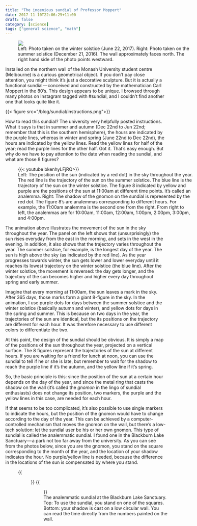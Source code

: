 ```yaml
---
title: "The ingenious sundial of Professor Moppert"
date: 2017-11-10T22:06:25+11:00
draft: false
category: [science]
tags: ["general science", "math"]
---
```

<figure style="display: table; width: 550px; align: middle">
  <img src="/blog/sundial/photos.jpg">
  <figcaption style="display: table-row;">
Left: Photo taken on the winter solstice (June 22, 2017). Right: Photo taken on the summer solstice (December 21, 2016). The wall approximately faces north. The right hand side of the photo points westward.  </figcaption>
</figure>

Installed on the northern wall of the Monash University student centre (Melbourne) is a curious geometrical object. If you don’t pay close attention, you might think it’s just a decorative sculpture. But it is actually a functional sundial — conceived and constructed by the mathematician Carl Moppert in the 80’s. This design appears to be unique. I browsed through many photos on Instagram tagged with #sundial, and I couldn’t find another one that looks quite like it.

{{< figure src="/blog/sundial/instructions.png">}}

How to read this sundial? The university very helpfully posted instructions. What it says is that in summer and autumn (Dec 22nd to Jun 22nd; remember that this is the southern hemisphere), the hours are indicated by the purple lines, whereas in winter and spring (June 22nd to Dec 22nd), the hours are indicated by the yellow lines. Read the yellow lines for half of the year; read the purple lines for the other half. Got it. That’s easy enough. But why do we have to pay attention to the date when reading the sundial, and what are those 8 figures?

<figure style="display: table; width: 550px; align: middle">
  {{< youtube bkenhyLFjRQ>}}
  <figcaption style="display: table-row;">
Left: The position of the sun (indicated by a red dot) in the sky throughout the year. The red line is the trajectory of the sun on the summer solstice. The blue line is the trajectory of the sun on the winter solstice. The figure 8 indicated by yellow and purple are the positions of the sun at 11:00am at different time points. It’s called an analemma. Right: The shadow of the gnomon on the sundial is represented by the red dot. The figure 8’s are analemmas corresponding to different hours. For example, the 11:00am analemma is the second one from the right. From right to left, the analemmas are for 10:00am, 11:00am, 12:00am, 1:00pm, 2:00pm, 3:00pm, and 4:00pm.  </figcaption>
</figure>

The animation above illustrates the movement of the sun in the sky throughout the year. The panel on the left shows that (unsurprisingly) the sun rises everyday from the east in the morning, and sets in the west in the evening. In addition, it also shows that the trajectory varies throughout the year. The summer solstice, for example, is the longest day of the year. The sun is high above the sky (as indicated by the red line). As the year progresses towards winter, the sun gets lower and lower everyday until it reaches its lowest trajectory on the winter solstice (the blue line). After the winter solstice, the movement is reversed: the day gets longer, and the trajectory of the sun becomes higher and higher every day throughout spring and early summer.

Imagine that every morning at 11:00am, the sun leaves a mark in the sky. After 365 days, those marks form a giant 8-figure in the sky. In the animation, I use purple dots for days between the summer solstice and the winter solstice (basically autumn and winter), and yellow dots for days in the spring and summer. This is because on two days in the year, the trajectories of the sun are identical, but the its positions on the trajectory are different for each hour. It was therefore necessary to use different colors to differentiate the two.

At this point, the design of the sundial should be obvious. It is simply a map of the positions of the sun throughout the year, projected on a vertical surface. The 8 figures represent the trajectories of the sun at different hours. If you are waiting for a friend for lunch at noon, you can use the sundial to tell if he or she is late, but remember to wait for the shadow to reach the purple line if it’s the autumn, and the yellow line if it’s spring.

So, the basic principle is this: since the position of the sun at a certain hour depends on the day of the year, and since the metal ring that casts the shadow on the wall (it’s called the _gnomon_ in the lingo of sundial enthusiasts) does not change its position, two markers, the purple and the yellow lines in this case, are needed for each hour.

If that seems to be too complicated, it’s also possible to use single markers to indicate the hours, but the position of the gnomon would have to change according to the day of the year. This can be achieved by a computer-controlled mechanism that moves the gnomon on the wall, but there’s a low-tech solution: let the sundial user be his or her own gnomon. This type of sundial is called the analemmatic sundial. I found one in the Blackburn Lake Sanctuary — a park not too far away from the university. As you can see from the photos below, since you are the gnomon, you stand on the square corresponding to the month of the year, and the location of your shadow indicates the hour. No purple/yellow line is needed, because the difference in the locations of the sun is compensated by where you stand.

<figure style="display: table; width: 550px; align: middle">
{{<figure link="/blog/sundial/blackburnsundial1.jpg">}}
{{<figure link="/blog/sundial/blackburnsundial2.jpg">}}
  <figcaption style="display: table-row;">
The analemmatic sundial at the Blackburn Lake Sanctuary. Top: To use the sundial, you stand on one of the squares. Bottom: your shadow is cast on a low circular wall. You can read the time directly from the numbers painted on the wall.
</figcaption>
</figure>
